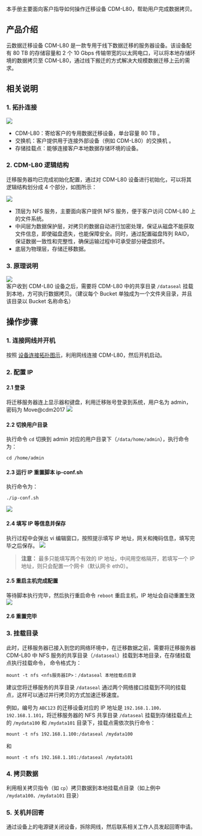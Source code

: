 

本手册主要面向客户指导如何操作迁移设备 CDM-L80，帮助用户完成数据拷贝。

## 产品介绍
云数据迁移设备 CDM-L80 是一款专用于线下数据迁移的服务器设备。该设备配有 80 TB 的存储容量和 2 个 10 Gbps 传输带宽的以太网电口，可以将本地存储环境的数据拷贝至 CDM-L80，通过线下搬迁的方式解决大规模数据迁移上云的需求。
<span id="设备连接拓扑图示"></span>

## 相关说明
### 1. 拓扑连接
![](https://i.imgur.com/Fv3Kmyc.png)   
- CDM-L80：寄给客户的专用数据迁移设备，单台容量 80 TB  。
- 交换机：客户提供用于连接外部设备（例如 CDM-L80）的交换机  。
- 存储挂载点：能够连接客户本地数据存储环境的设备。

### 2. CDM-L80 逻辑结构

迁移服务器均已完成初始化配置，通过对 CDM-L80 设备进行初始化，可以将其逻辑结构划分成 4 个部分，如图所示：

![](https://i.imgur.com/hrRRrOF.png)

*  顶层为 NFS 服务，主要面向客户提供 NFS 服务，便于客户访问 CDM-L80 上的文件系统。
*  中间层为数据保护层，对拷贝的数据自动进行加密处理，保证从磁盘不能获取文件信息，即使磁盘遗失，也能保障安全。同时，通过配置磁盘阵列 RAID，保证数据一致性和完整性，确保运输过程中可承受部分硬盘损坏。
* 底层为物理层，存储迁移数据。

### 3. 原理说明
![](https://i.imgur.com/MWM6qQb.png)  
客户收到 CDM-L80 设备之后，需要将 CDM-L80 中的共享目录 `/dataseal` 挂载到本地，方可执行数据拷贝。（建议每个 Bucket 单独成为一个文件夹目录，并且该目录以 Bucket 名称命名）

## 操作步骤


### 1. 连接网线并开机
按照 [设备连接拓扑图示](#设备连接拓扑图示)，利用网线连接 CDM-L80，然后开机启动。

### 2. 配置 IP

#### 2.1 登录
将迁移服务器连上显示器和键盘，利用迁移账号登录到系统，用户名为 admin，密码为 Move@cdm2017
![](https://i.imgur.com/8Ml6aPV.png)

#### 2.2 切换用户目录
执行命令 `cd` 切换到 admin 对应的用户目录下（`/data/home/admin`），执行命令为：
```
cd /home/admin
```
#### 2.3 运行 IP 重置脚本 ip-conf.sh
执行命令为：
```
./ip-conf.sh
```
![](https://i.imgur.com/Pib8rT3.png)    
#### 2.4 填写 IP 等信息并保存
执行过程中会弹出 vi 编辑窗口，按照提示填写 IP 地址，网关和掩码信息，填写完毕之后保存。
![](https://i.imgur.com/aMvE11z.png)  
>**注意：** 
> 最多只能填写两个有效的 IP 地址，中间用空格隔开，若填写一个 IP 地址，则只会配置一个网卡（默认网卡 eth0）。

#### 2.5 重启主机完成配置
等待脚本执行完毕，然后执行重启命令 `reboot` 重启主机，IP 地址会自动重置生效  
![](https://i.imgur.com/mka9aq2.png)   
#### 2.6 重置完毕


### 3. 挂载目录

此时，迁移服务器已接入到您的网络环境中，在迁移数据之前，需要将迁移服务器 CDM-L80 中 NFS 服务的共享目录（`/dataseal`）挂载到本地目录，在存储挂载点执行挂载命令， 命令格式为：
```
mount -t nfs <nfs服务器IP>：/dataseal 本地挂载点目录 
```

建议您将迁移服务的共享目录 `/dataseal` 通过两个网络接口挂载到不同的挂载点，这样可以通过并行拷贝的方式加速迁移速度。

例如，编号为 `ABC123` 的迁移设备对应的 IP 地址是  `192.168.1.100，192.168.1.101`，将迁移服务器的 NFS 共享目录  `/dataseal` 挂载到存储挂载点上的 `/mydata100`  和 `/mydata101` 目录下，挂载点需依次执行命令：
```
mount -t nfs 192.168.1.100:/dataseal /mydata100
```
和 
```
mount -t nfs 192.168.1.101:/dataseal /mydata101
```



### 4. 拷贝数据

利用相关拷贝指令（如 `cp`）拷贝数据到本地挂载点目录（如上例中 `/mydata100，/mydata101` 目录）

### 5. 关机并回寄 

通过设备上的电源键关闭设备，拆除网线，然后联系相关工作人员发起回寄申请。


